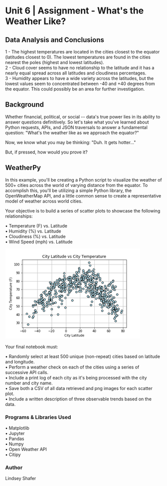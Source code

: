 # Unit 6 | Assignment - What's the Weather Like?

## Data Analysis and Conclusions

1 - The highest temperatures are located in the cities closest to the equator (latitudes closest to 0). The lowest temperatures are found in the cities nearest the poles (highest and lowest latitudes). <br>
2 - Cloud cover seems to have no relationship to the latitude and it has a nearly equal spread across all latitudes and cloudiness percentages. <br>
3 - Humidity appears to have a wide variety across the latitudes, but the lowest values seem to concentrated between -40 and +40 degrees from the equator. This could possibly be an area for further investigation. <br>

## Background

Whether financial, political, or social -- data's true power lies in its ability to answer questions definitively. So let's take what you've learned about Python requests, APIs, and JSON traversals to answer a fundamental question: "What's the weather like as we approach the equator?"

Now, we know what you may be thinking: "Duh. It gets hotter..."

But, if pressed, how would you prove it?

## WeatherPy

In this example, you'll be creating a Python script to visualize the weather of 500+ cities across the world of varying distance from the equator. To accomplish this, you'll be utilizing a simple Python library, the OpenWeatherMap API, and a little common sense to create a representative model of weather across world cities.

Your objective is to build a series of scatter plots to showcase the following relationships:

• Temperature (F) vs. Latitude<br>
• Humidity (%) vs. Latitude<br>
• Cloudiness (%) vs. Latitude<br>
• Wind Speed (mph) vs. Latitude<br>

<img src="https://github.com/LShafer/weatherpy/blob/master/Temp_Lat.png"><br>

Your final notebook must:

• Randomly select at least 500 unique (non-repeat) cities based on latitude and longitude.<br>
• Perform a weather check on each of the cities using a series of successive API calls.<br>
• Include a print log of each city as it's being processed with the city number and city name.<br>
• Save both a CSV of all data retrieved and png images for each scatter plot.<br>
• Include a written description of three observable trends based on the data.

### Programs & Libraries Used
• Matplotlib<br>
• Jupyter<br>
• Pandas<br>
• Numpy<br>
• Open Weather API<br>
• Citipy<br>

### Author
Lindsey Shafer
